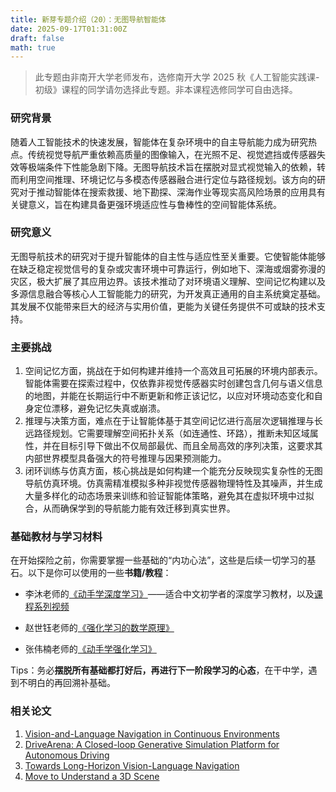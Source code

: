 ```yaml
---
title: 新芽专题介绍（20）：无图导航智能体
date: 2025-09-17T01:31:00Z
draft: false
math: true
---
```


> 此专题由非南开大学老师发布，选修南开大学 2025 秋《人工智能实践课-初级》课程的同学请勿选择此专题。非本课程选修同学可自由选择。

### 研究背景

随着人工智能技术的快速发展，智能体在复杂环境中的自主导航能力成为研究热点。传统视觉导航严重依赖高质量的图像输入，在光照不足、视觉遮挡或传感器失效等极端条件下性能急剧下降。无图导航技术旨在摆脱对显式视觉输入的依赖，转而利用空间推理、环境记忆与多模态传感器融合进行定位与路径规划。该方向的研究对于推动智能体在搜索救援、地下勘探、深海作业等现实高风险场景的应用具有关键意义，旨在构建具备更强环境适应性与鲁棒性的空间智能体系统。



### 研究意义

无图导航技术的研究对于提升智能体的自主性与适应性至关重要。它使智能体能够在缺乏稳定视觉信号的复杂或灾害环境中可靠运行，例如地下、深海或烟雾弥漫的灾区，极大扩展了其应用边界。该技术推动了对环境语义理解、空间记忆构建以及多源信息融合等核心人工智能能力的研究，为开发真正通用的自主系统奠定基础。其发展不仅能带来巨大的经济与实用价值，更能为关键任务提供不可或缺的技术支持。



### 主要挑战

1. 空间记忆方面，挑战在于如何构建并维持一个高效且可拓展的环境内部表示。智能体需要在探索过程中，仅依靠非视觉传感器实时创建包含几何与语义信息的地图，并能在长期运行中不断更新和修正该记忆，以应对环境动态变化和自身定位漂移，避免记忆失真或崩溃。
2. 推理与决策方面，难点在于让智能体基于其空间记忆进行高层次逻辑推理与长远路径规划。它需要理解空间拓扑关系（如连通性、环路），推断未知区域属性，并在目标引导下做出不仅局部最优、而且全局高效的序列决策，这要求其内部世界模型具备强大的符号推理与因果预测能力。
3. 闭环训练与仿真方面，核心挑战是如何构建一个能充分反映现实复杂性的无图导航仿真环境。仿真需精准模拟多种非视觉传感器物理特性及其噪声，并生成大量多样化的动态场景来训练和验证智能体策略，避免其在虚拟环境中过拟合，从而确保学到的导航能力能有效迁移到真实世界。



### 基础教材与学习材料

在开始探险之前，你需要掌握一些基础的“内功心法”，这些是后续一切学习的基石。以下是你可以使用的一些**书籍/教程**：

* 李沐老师的[《动手学深度学习》](https://zh.d2l.ai/)——适合中文初学者的深度学习教材，以及[课程系列视频](https://space.bilibili.com/1567748478/lists/358497?type=series)

* 赵世钰老师的[《强化学习的数学原理》](https://github.com/MathFoundationRL/Book-Mathematical-Foundation-of-Reinforcement-Learning)

* 张伟楠老师的[《动手学强化学习》](https://hrl.boyuai.com/)

Tips：务必**摆脱所有基础都打好后，再进行下一阶段学习的心态**，在干中学，遇到不明白的再回溯补基础。



### 相关论文

1. [Vision-and-Language Navigation in Continuous Environments](https://arxiv.org/abs/2004.02857)
2. [DriveArena: A Closed-loop Generative Simulation Platform for Autonomous Driving](https://arxiv.org/abs/2408.00415)
3. [Towards Long-Horizon Vision-Language Navigation](https://arxiv.org/abs/2412.09082)
4. [Move to Understand a 3D Scene](https://arxiv.org/abs/2507.04047)
